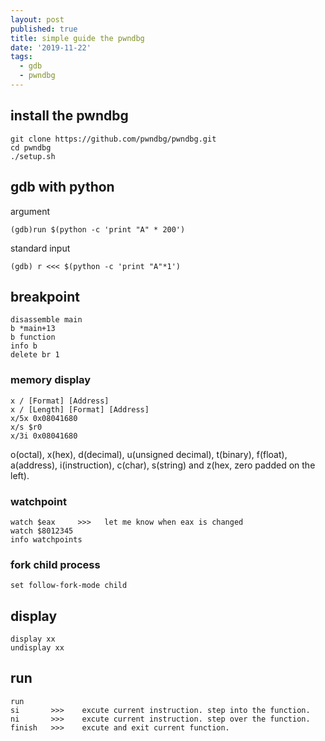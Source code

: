 ```yaml
---
layout: post
published: true
title: simple guide the pwndbg
date: '2019-11-22'
tags:
  - gdb
  - pwndbg
---
```

## install the pwndbg
```
git clone https://github.com/pwndbg/pwndbg.git
cd pwndbg
./setup.sh
```

## gdb with python
argument
```
(gdb)run $(python -c 'print "A" * 200')
```

standard input
```
(gdb) r <<< $(python -c 'print "A"*1')
```

## breakpoint
```
disassemble main
b *main+13
b function
info b
delete br 1
```

### memory display
```
x / [Format] [Address]
x / [Length] [Format] [Address]
x/5x 0x08041680
x/s $r0
x/3i 0x08041680
```
o(octal), x(hex), d(decimal), u(unsigned decimal),
t(binary), f(float), a(address), i(instruction), c(char), s(string)
and z(hex, zero padded on the left).


### watchpoint
```
watch $eax     >>>   let me know when eax is changed
watch $8012345
info watchpoints
```

### fork child process
```
set follow-fork-mode child
```

## display
```
display xx
undisplay xx
```

## run
```
run
si       >>>    excute current instruction. step into the function.
ni       >>>    excute current instruction. step over the function.
finish   >>>    excute and exit current function.
```
